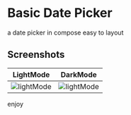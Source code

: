# Basic Date Picker
a date picker in compose easy to layout

## Screenshots
|LightMode| DarkMode|
|-|-|
|![lightMode](../master/app/src/main/res/drawable/screenshot_lcp.png)|![lightMode](../master/app/src/main/res/drawable/screenshot_dcp.png)|     


enjoy
